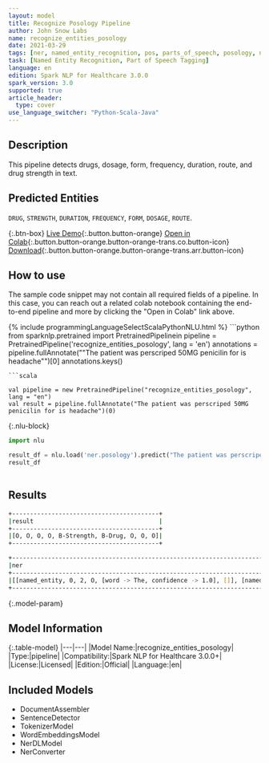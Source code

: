```yaml
---
layout: model
title: Recognize Posology Pipeline
author: John Snow Labs
name: recognize_entities_posology
date: 2021-03-29
tags: [ner, named_entity_recognition, pos, parts_of_speech, posology, ner_posology, pipeline, en, licensed]
task: [Named Entity Recognition, Part of Speech Tagging]
language: en
edition: Spark NLP for Healthcare 3.0.0
spark_version: 3.0
supported: true
article_header:
  type: cover
use_language_switcher: "Python-Scala-Java"
---
```


## Description

This pipeline detects drugs, dosage, form, frequency, duration, route, and drug strength in text.

## Predicted Entities
`DRUG`, `STRENGTH`, `DURATION`, `FREQUENCY`, `FORM`, `DOSAGE`, `ROUTE`.

{:.btn-box}
[Live Demo](https://demo.johnsnowlabs.com/healthcare/NER_POSOLOGY/){:.button.button-orange}
[Open in Colab](https://colab.research.google.com/github/JohnSnowLabs/spark-nlp-workshop/blob/master/tutorials/Certification_Trainings/Healthcare/1.Clinical_Named_Entity_Recognition_Model.ipynb){:.button.button-orange.button-orange-trans.co.button-icon}
[Download](https://s3.amazonaws.com/auxdata.johnsnowlabs.com/clinical/models/recognize_entities_posology_en_3.0.0_3.0_1617042229126.zip){:.button.button-orange.button-orange-trans.arr.button-icon}

## How to use

The sample code snippet may not contain all required fields of a pipeline. In this case, you can reach out a related colab notebook containing the end-to-end pipeline and more by clicking the "Open in Colab" link above.




<div class="tabs-box" markdown="1">
{% include programmingLanguageSelectScalaPythonNLU.html %}
```python
from sparknlp.pretrained import PretrainedPipelinein
pipeline = PretrainedPipeline('recognize_entities_posology', lang = 'en')
annotations =  pipeline.fullAnnotate(""The patient was perscriped 50MG penicilin for is headache"")[0]
annotations.keys()

```
```scala

val pipeline = new PretrainedPipeline("recognize_entities_posology", lang = "en")
val result = pipeline.fullAnnotate("The patient was perscriped 50MG penicilin for is headache")(0)

```

{:.nlu-block}
```python
import nlu

result_df = nlu.load('ner.posology').predict("The patient was perscriped 50MG penicilin for is headache")
result_df
    
```
</div>

## Results

```bash
+-----------------------------------------+
|result                                   |
+-----------------------------------------+
|[O, O, O, O, B-Strength, B-Drug, O, O, O]|
+-----------------------------------------+

+---------------------------------------------------------------------------------------------------------------------------------------------------------------------------------------------------------------------------------------------------------------------------------------------------------------------------------------------------------------------------------------------------------------------------------------------------------------------------------------------------------------------------------------------------------------------------------------------------------------------------------------------------------------+
|ner                                                                                                                                                                                                                                                                                                                                                                                                                                                                                                                                                                                                                                                            |
+---------------------------------------------------------------------------------------------------------------------------------------------------------------------------------------------------------------------------------------------------------------------------------------------------------------------------------------------------------------------------------------------------------------------------------------------------------------------------------------------------------------------------------------------------------------------------------------------------------------------------------------------------------------+
|[[named_entity, 0, 2, O, [word -> The, confidence -> 1.0], []], [named_entity, 4, 10, O, [word -> patient, confidence -> 0.9993], []], [named_entity, 12, 14, O, [word -> was, confidence -> 1.0], []], [named_entity, 16, 25, O, [word -> perscriped, confidence -> 0.9985], []], [named_entity, 27, 30, B-Strength, [word -> 50MG, confidence -> 0.9966], []], [named_entity, 32, 40, B-Drug, [word -> penicilin, confidence -> 0.9934], []], [named_entity, 42, 44, O, [word -> for, confidence -> 0.9999], []], [named_entity, 46, 47, O, [word -> is, confidence -> 0.9468], []], [named_entity, 49, 56, O, [word -> headache, confidence -> 0.9805], []]]|
+---------------------------------------------------------------------------------------------------------------------------------------------------------------------------------------------------------------------------------------------------------------------------------------------------------------------------------------------------------------------------------------------------------------------------------------------------------------------------------------------------------------------------------------------------------------------------------------------------------------------------------------------------------------+


```

{:.model-param}
## Model Information

{:.table-model}
|---|---|
|Model Name:|recognize_entities_posology|
|Type:|pipeline|
|Compatibility:|Spark NLP for Healthcare 3.0.0+|
|License:|Licensed|
|Edition:|Official|
|Language:|en|

## Included Models

- DocumentAssembler
- SentenceDetector
- TokenizerModel
- WordEmbeddingsModel
- NerDLModel
- NerConverter
